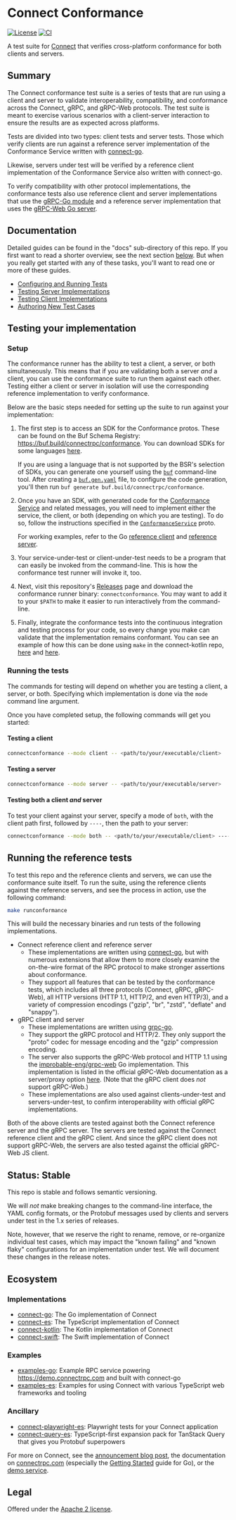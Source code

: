 # Connect Conformance

[![License](https://img.shields.io/github/license/connectrpc/conformance?color=blue)][license]
[![CI](https://github.com/connectrpc/conformance/actions/workflows/ci.yaml/badge.svg?branch=main)][ci]

A test suite for [Connect](https://connectrpc.com) that verifies cross-platform conformance for
both clients and servers.

## Summary

The Connect conformance test suite is a series of tests that are run using a client and server to validate interoperability,
compatibility, and conformance across the Connect, gRPC, and gRPC-Web protocols. The test suite is meant to exercise
various scenarios with a client-server interaction to ensure the results are as expected across platforms.

Tests are divided into two types: client tests and server tests. Those which verify clients are run against a
reference server implementation of the Conformance Service written with [connect-go].

Likewise, servers under test will be verified by a reference client implementation of the Conformance
Service also written with connect-go.

To verify compatibility with other protocol implementations, the conformance tests also use reference client
and server implementations that use the [gRPC-Go module](https://github.com/grpc/grpc-go) and a reference
server implementation that uses the [gRPC-Web Go server](https://github.com/improbable-eng/grpc-web).

## Documentation

Detailed guides can be found in the "docs" sub-directory of this repo. If you first want to read a
shorter overview, see the next section [below](#testing-your-implementation). But when you really get
started with any of these tasks, you'll want to read one or more of these guides.

* [Configuring and Running Tests](./docs/configuring_and_running_tests.md)
* [Testing Server Implementations](./docs/testing_servers.md)
* [Testing Client Implementations](./docs/testing_clients.md)
* [Authoring New Test Cases](./docs/authoring_test_cases.md)

## Testing your implementation

### Setup

The conformance runner has the ability to test a client, a server, or both simultaneously. This means that if you are
validating both a server _and_ a client, you can use the conformance suite to run them against each other. Testing either a client
or server in isolation will use the corresponding reference implementation to verify conformance.

Below are the basic steps needed for setting up the suite to run against your implementation:

1. The first step is to access an SDK for the Conformance protos. These can be found on the Buf Schema Registry:
   https://buf.build/connectrpc/conformance. You can download SDKs for some languages
   [here](https://buf.build/connectrpc/conformance/sdks/main).

   If you are using a language that is not supported by the BSR's selection of SDKs, you can generate one yourself
   using the [`buf`](https://buf.build/docs/generate/tutorial) command-line tool.
   After creating a [`buf.gen.yaml`](https://buf.build/docs/configuration/v1/buf-gen-yaml) file, to configure the
   code generation, you'll then run `buf generate buf.build/connectrpc/conformance`.

2. Once you have an SDK, with generated code for the
   [Conformance Service](https://buf.build/connectrpc/conformance/docs/main:connectrpc.conformance.v1#connectrpc.conformance.v1.ConformanceService)
   and related messages, you will need to implement either the service, the client, or both (depending on which you are testing).
   To do so, follow the instructions specified in the
   [`ConformanceService`](https://buf.build/connectrpc/conformance/file/main:connectrpc/conformance/v1/service.proto) proto.

   For working examples, refer to the Go [reference client](./internal/app/referenceclient)
   and [reference server](./internal/app/referenceserver).

3. Your service-under-test or client-under-test needs to be a program that can easily be invoked from the command-line. This
   is how the conformance test runner will invoke it, too.

4. Next, visit this repository's [Releases](https://github.com/connectrpc/conformance/releases) page and download
   the conformance runner binary: `connectconformance`. You may want to add it to your `$PATH` to make it easier
   to run interactively from the command-line.

5. Finally, integrate the conformance tests into the continuous integration and testing process for your code,
   so every change you make can validate that the implementation remains conformant. You can see an example of
   how this can be done using `make` in the connect-kotlin repo,
   [here](https://github.com/connectrpc/connect-kotlin/blob/328110c00f791d06798aaa67f142d542bfcf1f27/Makefile#L46) and
   [here](https://github.com/connectrpc/connect-kotlin/blob/328110c00f791d06798aaa67f142d542bfcf1f27/Makefile#L111-L124).


### Running the tests

The commands for testing will depend on whether you are testing a client, a server, or both.
Specifying which implementation is done via the `mode` command line argument.

Once you have completed setup, the following commands will get you started:

#### Testing a client

```bash
connectconformance --mode client -- <path/to/your/executable/client>
```

#### Testing a server

```bash
connectconformance --mode server -- <path/to/your/executable/server>
```

#### Testing both a client _and_ server

To test your client against your server, specify a mode of `both`, with the client
path first, followed by `----`, then the path to your server:

```bash
connectconformance --mode both -- <path/to/your/executable/client> ---- <path/to/your/executable/server>
```

## Running the reference tests

To test this repo and the reference clients and servers, we can use the conformance suite itself.
To run the suite, using the reference clients against the reference servers, and see the process in
action, use the following command:

```bash
make runconformance
```

This will build the necessary binaries and run tests of the following implementations.

* Connect reference client and reference server
  * These implementations are written using [connect-go], but with numerous extensions that allow
    them to more closely examine the on-the-wire format of the RPC protocol to make stronger
    assertions about conformance.
  * They support all features that can be tested by the conformance tests, which includes all three
    protocols (Connect, gRPC, gRPC-Web), all HTTP versions (HTTP 1.1, HTTP/2, and even HTTP/3), and
    a variety of compression encodings ("gzip", "br", "zstd", "deflate" and "snappy").
* gRPC client and server
  * These implementations are written using [grpc-go](https://github.com/grpc/grpc-go).
  * They support the gRPC protocol and HTTP/2. They only support the "proto" codec for message
    encoding and the "gzip" compression encoding.
  * The server also supports the gRPC-Web protocol and HTTP 1.1 using the
    [improbable-eng/grpc-web](https://github.com/improbable-eng/grpc-web) Go implementation. This
    implementation is listed in the official gRPC-Web documentation as a server/proxy option
    [here](https://github.com/grpc/grpc-web#proxy-interoperability). (Note that the gRPC client
    does _not_ support gRPC-Web.)
  * These implementations are also used against clients-under-test and servers-under-test, to
    confirm interoperability with official gRPC implementations.

Both of the above clients are tested against both the Connect reference server and the gRPC server.
The servers are tested against the Connect reference client and the gRPC client. And since the gRPC
client does not support gRPC-Web, the servers are also tested against the official gRPC-Web JS client.

## Status: Stable

This repo is stable and follows semantic versioning.

We will _not_ make breaking changes to the command-line interface, the YAML config
formats, or the Protobuf messages used by clients and servers under test in the
1.x series of releases.

Note, however, that we reserve the right to rename, remove, or re-organize
individual test cases, which may impact the "known failing" and "known flaky"
configurations for an implementation under test. We will document these changes
in the release notes.

## Ecosystem

### Implementations

* [connect-go](https://github.com/connectrpc/connect-go):
  The Go implementation of Connect
* [connect-es](https://github.com/connectrpc/connect-es):
  The TypeScript implementation of Connect
* [connect-kotlin](https://github.com/connectrpc/connect-kotlin):
  The Kotlin implementation of Connect
* [connect-swift](https://github.com/connectrpc/connect-swift):
  The Swift implementation of Connect

### Examples

* [examples-go](https://github.com/connectrpc/examples-go):
  Example RPC service powering https://demo.connectrpc.com and built with connect-go
* [examples-es](https://github.com/connectrpc/examples-es):
  Examples for using Connect with various TypeScript web frameworks and tooling

### Ancillary

* [connect-playwright-es](https://github.com/connectrpc/connect-playwright-es):
  Playwright tests for your Connect application
* [connect-query-es](https://github.com/connectrpc/connect-query-es):
  TypeScript-first expansion pack for TanStack Query that gives you Protobuf superpowers


For more on Connect, see the [announcement blog post][blog], the documentation
on [connectrpc.com][docs] (especially the [Getting Started] guide for Go), or
the [demo service][demo].

## Legal

Offered under the [Apache 2 license][license].

[license]: https://github.com/connectrpc/conformance/blob/main/LICENSE
[Getting Started]: https://connectrpc.com/docs/go/getting-started
[blog]: https://buf.build/blog/connect-a-better-grpc
[ci]: https://github.com/connectrpc/conformance/actions/workflows/ci.yaml
[connect-go]: https://github.com/connectrpc/connect-go
[connect-es]: https://github.com/connectrpc/connect-es
[demo]: https://github.com/connectrpc/examples-go
[docs]: https://connectrpc.com
[license]: https://github.com/connectrpc/conformance/blob/main/LICENSE
[protobuf-es]: https://github.com/bufbuild/protobuf-es
